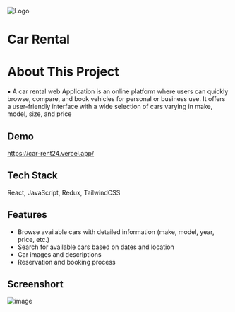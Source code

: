 ![Logo](https://cdn-icons-png.flaticon.com/512/2389/2389246.png)

# Car Rental

# About This Project

• A car rental web Application is an online platform where users can quickly browse, compare,
and book vehicles for personal or business use. It offers a user-friendly interface with a wide
selection of cars varying in make, model, size, and price

## Demo

https://car-rent24.vercel.app/

## Tech Stack

React, JavaScript, Redux, TailwindCSS

## Features

- Browse available cars with detailed information (make, model, year, price, etc.)
- Search for available cars based on dates and location
- Car images and descriptions
- Reservation and booking process

## Screenshort

![image](https://drive.google.com/file/d/1rt_vhPs0S7SE1J7fkQDHE1Q3V1aTbGmF/view?usp=sharing)
